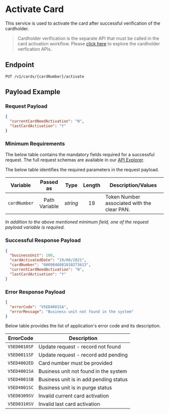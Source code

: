 # Activate Card

This service is used to activate the card after successful verification of the cardholder.
>Cardholder verification is the separate API that must be called in the card activation workflow.  Please [click here](./?path=docs/APIs/Card-Management/CVV2-Validation.md) to explore the cardholder verfication APIs.

## Endpoint

`PUT /v1/cards/{cardNumber}/activate`

## Payload Example

### Request Payload

```json
{
  "currentCardNeedActivation": "N",
  "lastCardActivation": "Y"
}
```

### Minimum Requirements

The below table contains the mandatory fields required for a successful request. The full request schemas are available in our [API Explorer](../api/?type=put&path=/v1/cards/{cardNumber}/activate).

The below table identifies the required parameters in the request payload.

| Variable | Passed as | Type | Length | Description/Values |
| -------- | :-------: | :--: | :------------: | ------------------ |
| `cardNumber` | Path Variable | *string* | 19 | Token Number associated with the clear PAN. |

*In addition to the above mentioned minimum field, one of the request payload variable is required.*

### Successful Response Payload

```json
{
  "businessUnit": 100,
  "cardActivatedDate": "19/08/2021",
  "cardNumber": "0009846801010273613",
  "currentCardNeedActivation": "N",
  "lastCardActivation": "Y"
}
```

### Error Response Payload

```json
{
  "errorCode": "V5ED4001SA",
  "errorMessage": "Business unit not found in the system"  
}
```

Below table provides the list of application's error code and its description. 

| ErrorCode |  Description |
| --------  | ------------------ |
| `V5ED0010SF` | Update request - record not found |  
| `V5ED0011SF` | Update request - record add pending |
| `V5ED4002ED` | Card number must be provided |
| `V5ED4001SA` | Business unit not found in the system |
| `V5ED4001SB` | Business unit is in add pending status |
| `V5ED4001SC` | Business unit is in purge status |
| `V5ED0309SV` | Invalid current card activation |
| `V5ED0310SV` | Invalid last card activation |